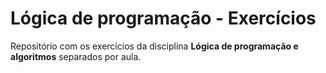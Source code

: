 # Lógica de programação - Exercícios

Repositório com os exercícios da disciplina **Lógica de programação e algoritmos** separados por aula.
